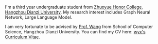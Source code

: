 I'm a third year undergraduate student from [Zhuoyue Honor College](https://zhuoyue.hdu.edu.cn/), [Hangzhou Dianzi University](https://www.hdu.edu.cn/). My research interest includes Graph Neural Network, Large Language Model.

I am very fortunate to be advised by [Prof. Wang](https://wyxlss.github.io/) from School of Computer Science, Hangzhou Dianzi University.
You can find my CV here: [wyx's Curriculum Vitae](../assets/Curriculum_Vitae.pdf).

